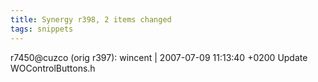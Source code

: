 ```yaml
---
title: Synergy r398, 2 items changed
tags: snippets
---
```


r7450@cuzco (orig r397): wincent | 2007-07-09 11:13:40 +0200 Update WOControlButtons.h
